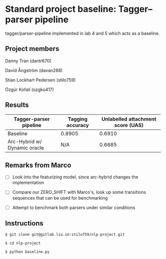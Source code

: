 # Standard project baseline: Tagger–parser pipeline

tagger/parser-pipeline implemented in lab 4 and 5 which acts as a baseline.

## Project members

Danny Tran (dantr670)

David Ångström (davan288)

Stian Lockhart Pedersen (stilo759)

Özgür Kofali (ozgko417)

## Results

| Tagger-parser pipeline       | Tagging accuracy | Unlabelled attachment score (UAS) |
| ---------------------------- | ---------------- | --------------------------------- |
| Baseline                     | 0.8905           | 0.6910                            |
| Arc-Hybrid w/ Dynamic oracle | N/A              | 0.6685                             |

## Remarks from Marco

- [ ] Look into the featurizing model, since arc-hybrid changes the implementation

- [ ] Compare our ZERO_SHIFT with Marco's, look up some transitions sequences that can be used for benchmarking

- [ ] Attempt to benchmark both parsers under similar conditions

## Instructions

```
$ git clone git@gitlab.liu.se:stilo759/nlp-project.git

$ cd nlp-project

$ python baseline.py
```
